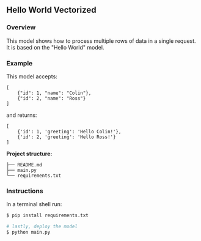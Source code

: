 ## Hello World Vectorized
### Overview

This model shows how to process multiple rows of data in a single request.  It is based on the "Hello World" model.

### Example 

This model accepts:

```
[
    {"id": 1, "name": "Colin"}, 
    {"id": 2, "name": "Ross"}
]
```

and returns:

```
[
    {'id': 1, 'greeting': 'Hello Colin!'}, 
    {'id': 2, 'greeting': 'Hello Ross!'}
]
```

**Project structure:**

```
├── README.md
├── main.py
└── requirements.txt
```

### Instructions

In a terminal shell run:

```bash
$ pip install requirements.txt

# lastly, deploy the model
$ python main.py
```
